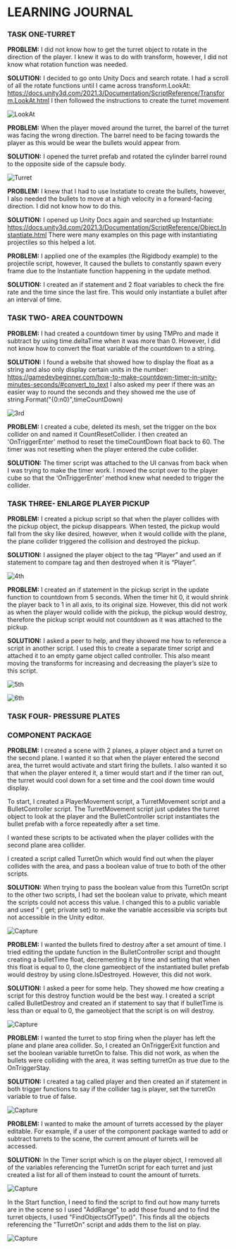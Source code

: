 # LEARNING JOURNAL

### TASK ONE-TURRET

**PROBLEM:**
I did not know how to get the turret object to rotate in the direction of the player. I knew it was to do with transform, however, I did not know what rotation function was needed.

**SOLUTION:**
I decided to go onto Unity Docs and search rotate. I had a scroll of all the rotate functions until I came across transform.LookAt: https://docs.unity3d.com/2021.3/Documentation/ScriptReference/Transform.LookAt.html
I then followed the instructions to create the turret movement

![LookAt](https://user-images.githubusercontent.com/114989045/199606018-f4c53f24-c196-4222-9ff1-ef51b5c021f9.png)


**PROBLEM:**
When the player moved around the turret, the barrel of the turret was facing the wrong direction. The barrel need to be facing towards the player as this would be wear the bullets would appear from.


**SOLUTION:**
I opened the turret prefab and rotated the cylinder barrel round to the opposite side of the capsule body.

![Turret](https://user-images.githubusercontent.com/114989045/199606095-893c2e65-0ba8-4a49-8916-76f61141d718.png)


**PROBLEM:**
I knew that I had to use Instatiate to create the bullets, however, I also needed the bullets to move at a high velocity in a forward-facing direction. I did not know how to do this.

**SOLUTION:**
I opened up Unity Docs again and searched up Instantiate: https://docs.unity3d.com/2021.3/Documentation/ScriptReference/Object.Instantiate.html
There were many examples on this page with instantiating projectiles so this helped a lot.

**PROBLEM:**
I applied one of the examples (the Rigidbody example) to the projectile script, however, It caused the bullets to constantly spawn every frame due to the Instantiate function happening in the update method.

**SOLUTION:**
I created an if statement and 2 float variables to check the fire rate and the time since the last fire. This would only instantiate a bullet after an interval of time.
































### TASK TWO- AREA COUNTDOWN

**PROBLEM:**
I had created a countdown timer by using TMPro and made it subtract by using time.deltaTime when it was more than 0. However, I did not know how to convert the float variable of the countdown to a string. 

**SOLUTION:**
I found a website that showed how to display the float as a string and also only display certain units in the number: https://gamedevbeginner.com/how-to-make-countdown-timer-in-unity-minutes-seconds/#convert_to_text 
I also asked my peer if there was an easier way to round the seconds and they showed me the use of string.Format("{0:n0}",timeCountDown)

![3rd](https://user-images.githubusercontent.com/114989045/199607209-f9b5c201-8b6e-4742-9d89-40ef04447cc0.png)



**PROBLEM:**
I created a cube, deleted its mesh, set the trigger on the box collider on and named it CountResetCollider. I then created an 'OnTriggerEnter' method to reset the timeCountDown float back to 60. The timer was not resetting when the player entered the cube collider.

**SOLUTION:**
The timer script was attached to the UI canvas from back when I was trying to make the timer work. I moved the script over to the player cube so that the ‘OnTriggerEnter’ method knew what needed to trigger the collider.


### TASK THREE- ENLARGE PLAYER PICKUP 

**PROBLEM:**
I created a pickup script so that when the player collides with the pickup object, the pickup disappears. When tested, the pickup would fall from the sky like desired, however, when it would collide with the plane, the plane collider triggered the collision and destroyed the pickup. 

**SOLUTION:**
I assigned the player object to the tag “Player” and used an if statement to compare tag and then destroyed when it is “Player”.

![4th](https://user-images.githubusercontent.com/114989045/199607257-7bbb2e14-a138-49e8-aeda-0e08e81c430c.png)



**PROBLEM:**
I created an if statement in the pickup script in the update function to countdown from 5 seconds. When the timer hit 0, it would shrink the player back to 1 in all axis, to its original size. However, this did not work as when the player would collide with the pickup, the pickup would destroy, therefore the pickup script would not countdown as it was attached to the pickup.

**SOLUTION:**
I asked a peer to help, and they showed me how to reference a script in another script. I used this to create a separate timer script and attached it to an empty game object called controller. This also meant moving the transforms for increasing and decreasing the player’s size to this script.

![5th](https://user-images.githubusercontent.com/114989045/199607298-910574e6-2aff-4897-90f4-ed332bc7cc8c.png)

![6th](https://user-images.githubusercontent.com/114989045/199607326-4c81e851-4d6a-4385-bd54-b8faa9215398.png)


### TASK FOUR- PRESSURE PLATES



### COMPONENT PACKAGE

**PROBLEM:**
I created a scene with 2 planes, a player object and a turret on the second plane. I wanted it so that when the player entered the second area, the turret would activate and start firing the bullets. I also wanted it so that when the player entered it, a timer would start and if the timer ran out, the turret would cool down for a set time and the cool down time would display.

To start, I created a PlayerMovement script, a TurretMovement script and a BulletController script. The TurretMovement script just updates the turret object to look at the player and the BulletController script instantiates the bullet prefab with a force repeatedly after a set time.

I wanted these scripts to be activated when the player collides with the second plane area collider.

I created a script called TurretOn which would find out when the player collides with the area, and pass a boolean value of true to both of the other scripts.


**SOLUTION:**
When trying to pass the boolean value from this TurretOn script to the other two scripts, I had set the boolean value to private, which meant the scripts could not access this value. I changed this to a public variable and used “ { get; private set} to make the variable accessible via scripts but not accessible in the Unity editor.

![Capture](https://user-images.githubusercontent.com/114989045/201912236-77443c27-1b4f-4ea1-840a-4996c37703a9.PNG)

**PROBLEM:**
I wanted the bullets fired to destroy after a set amount of time. I tried editing the update function in the BulletController script and thought creating a bulletTime float, decrementing it by time and setting that when this float is equal to 0, the clone gameobject of the instantiated bullet prefab would destroy by using clone.IsDestroyed. However, this did not work.

**SOLUTION:**
I asked a peer for some help. They showed me how creating a script for this destroy function would be the best way. I created a script called BulletDestroy and created an if statement to say that if bulletTime is less than or equal to 0, the gameobject that the script is on will destroy.

![Capture](https://user-images.githubusercontent.com/114989045/201926280-489aa458-71b4-4d19-bffb-aa389ec44922.PNG)

**PROBLEM:**
I wanted the turret to stop firing when the player has left the plane and plane area collider. So, I created an OnTriggerExit function and set the boolean variable turretOn to false. This did not work, as when the bullets were colliding with the area, it was setting turretOn as true due to the OnTriggerStay.

**SOLUTION:**
I created a tag called player and then created an if statement in both trigger functions to say if the collider tag is player, set the turretOn variable to true of false.

![Capture](https://user-images.githubusercontent.com/114989045/201932010-4c647517-ab73-48a9-bd85-f6e854218fac.PNG)

**PROBLEM:**
I wanted to make the amount of turrets accessed by the player editable. For example, if a user of the component package wanted to add or subtract turrets to the scene, the current amount of turrets will be accessed.

**SOLUTION:**
In the Timer script which is on the player object, I removed all of the variables referencing the TurretOn script for each turret and just created a list for all of them instead to count the amount of turrets.

![Capture](https://user-images.githubusercontent.com/114989045/204537096-07dbfab2-6368-4a89-8a45-c3a9d68bc33e.PNG)

In the Start function, I need to find the script to find out how many turrets are in the scene so I used "AddRange" to add those found and to find the turret objects, I used "FindObjectsOfType<TurretOn>()". This finds all the objects referencing the "TurretOn" script and adds them to the list on play.

![Capture](https://user-images.githubusercontent.com/114989045/204538748-841bf1a4-addd-4b91-8132-6cf81e32e7ff.PNG)

  


